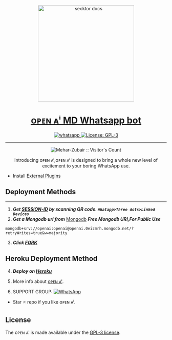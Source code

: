   <p align="center">  
  <a href="https://secktoruserbot.onrender.com/">
    <img alt="secktor docs" height="300" src="https://i.imgur.com/t6VBCJL.jpg">
    <h1 align="center"> ᴏᴘᴇɴ ᴀⁱ MD Whatsapp bot</h1>
  </a>
</p>
   
<p align="center">

  <a aria-label="Join our chats" href="https://www.youtube.com/@YourPenPal" target="_blank">
    <img alt="whatsapp" src="https://img.shields.io/badge/Join Group-25D366?style=for-the-badge&logo=whatsapp&logoColor=white" />
  </a>
 
  <a aria-label="ᴏᴘᴇɴ ᴀⁱ is free to use" href="https://github.com/Mehar-Zubair/Secktor-Md/blob/main/LICENCE" target="_blank">
    <img alt="License: GPL-3" src="https://badges.frapsoft.com/os/gpl/gpl.png?v=103)](https://opensource.org/licenses/GPL-3.0/" target="_blank" />
  </a>
</p>

 
---

<p align="center"><img src="https://profile-counter.glitch.me/{Mehar-Zubi}/count.svg" alt="Mehar-Zubair :: Visitor's Count" /></p>

  <p align="center"> Introducing ᴏᴘᴇɴ ᴀⁱ,ᴏᴘᴇɴ ᴀⁱ is designed to bring a whole new level of excitement to your boring WhatsApp use. </p>

 
 
- Install [External Plugins]()
## Deployment Methods
---
1. ***Get [SESSION-ID](https://sampandey00011-af12d376b8d4.herokuapp.com/id) by scanning QR code. `Whatapp>Three dots>Linked Devices`***
2. ***Get a Mongodb url from*** [Mongodb](https://account.mongodb.com/)
   ***Free Mongodb URI,For Public Use***
```
mongodb+srv://openai:openai@openai.0eizmrh.mongodb.net/?retryWrites=true&w=majority
```
3.  ***Click [FORK](https://github.com/Mehar-Zubair/Secktor-MD/fork)***
## Heroku Deployment Method
4.  ***Deploy on [Heroku](https://sampandey00011-af12d376b8d4.herokuapp.com/heroku)***

5. More info about [ᴏᴘᴇɴ ᴀⁱ]().

6. SUPPORT GROUP: <a href=""><img alt="WhatsApp" src="https://camo.githubusercontent.com/2157131829ac512183ee8f8b6c6f803688a4cc66a2e686602844e80478401a7c/68747470733a2f2f696d672e736869656c64732e696f2f62616467652f4a6f696e2047726f75702d3235443336363f7374796c653d666f722d7468652d6261646765266c6f676f3d7768617473617070266c6f676f436f6c6f723d7768697465"/></a>

- Star ⭐ repo if you like ᴏᴘᴇɴ ᴀⁱ.

## License

The ᴏᴘᴇɴ ᴀⁱ is made available under the [GPL-3 license](https://github.com/Mehar-Zubair/Secktor-Md/blob/main/LICENCE). 
